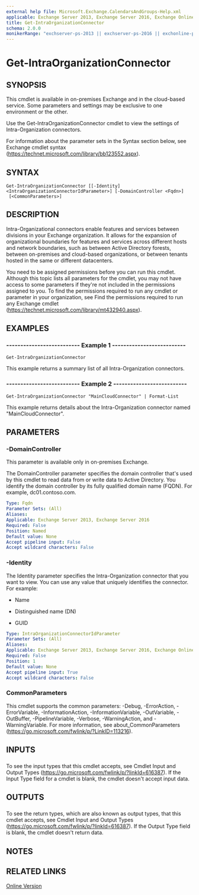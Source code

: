 ```yaml
---
external help file: Microsoft.Exchange.CalendarsAndGroups-Help.xml
applicable: Exchange Server 2013, Exchange Server 2016, Exchange Online
title: Get-IntraOrganizationConnector
schema: 2.0.0
monikerRange: "exchserver-ps-2013 || exchserver-ps-2016 || exchonline-ps"
---
```


# Get-IntraOrganizationConnector

## SYNOPSIS
This cmdlet is available in on-premises Exchange and in the cloud-based service. Some parameters and settings may be exclusive to one environment or the other.

Use the Get-IntraOrganizationConnector cmdlet to view the settings of Intra-Organization connectors.

For information about the parameter sets in the Syntax section below, see Exchange cmdlet syntax (https://technet.microsoft.com/library/bb123552.aspx).

## SYNTAX

```
Get-IntraOrganizationConnector [[-Identity] <IntraOrganizationConnectorIdParameter>] [-DomainController <Fqdn>]
 [<CommonParameters>]
```

## DESCRIPTION
Intra-Organizational connectors enable features and services between divisions in your Exchange organization. It allows for the expansion of organizational boundaries for features and services across different hosts and network boundaries, such as between Active Directory forests, between on-premises and cloud-based organizations, or between tenants hosted in the same or different datacenters.

You need to be assigned permissions before you can run this cmdlet. Although this topic lists all parameters for the cmdlet, you may not have access to some parameters if they're not included in the permissions assigned to you. To find the permissions required to run any cmdlet or parameter in your organization, see Find the permissions required to run any Exchange cmdlet (https://technet.microsoft.com/library/mt432940.aspx).

## EXAMPLES

### -------------------------- Example 1 --------------------------
```
Get-IntraOrganizationConnector
```

This example returns a summary list of all Intra-Organization connectors.

### -------------------------- Example 2 --------------------------
```
Get-IntraOrganizationConnector "MainCloudConnector" | Format-List
```

This example returns details about the Intra-Organization connector named "MainCloudConnector".

## PARAMETERS

### -DomainController
This parameter is available only in on-premises Exchange.

The DomainController parameter specifies the domain controller that's used by this cmdlet to read data from or write data to Active Directory. You identify the domain controller by its fully qualified domain name (FQDN). For example, dc01.contoso.com.

```yaml
Type: Fqdn
Parameter Sets: (All)
Aliases:
Applicable: Exchange Server 2013, Exchange Server 2016
Required: False
Position: Named
Default value: None
Accept pipeline input: False
Accept wildcard characters: False
```

### -Identity
The Identity parameter specifies the Intra-Organization connector that you want to view. You can use any value that uniquely identifies the connector. For example:

- Name

- Distinguished name (DN)

- GUID

```yaml
Type: IntraOrganizationConnectorIdParameter
Parameter Sets: (All)
Aliases:
Applicable: Exchange Server 2013, Exchange Server 2016, Exchange Online
Required: False
Position: 1
Default value: None
Accept pipeline input: True
Accept wildcard characters: False
```

### CommonParameters
This cmdlet supports the common parameters: -Debug, -ErrorAction, -ErrorVariable, -InformationAction, -InformationVariable, -OutVariable, -OutBuffer, -PipelineVariable, -Verbose, -WarningAction, and -WarningVariable. For more information, see about_CommonParameters (https://go.microsoft.com/fwlink/p/?LinkID=113216).

## INPUTS

###  
To see the input types that this cmdlet accepts, see Cmdlet Input and Output Types (https://go.microsoft.com/fwlink/p/?linkId=616387). If the Input Type field for a cmdlet is blank, the cmdlet doesn't accept input data.

## OUTPUTS

###  
To see the return types, which are also known as output types, that this cmdlet accepts, see Cmdlet Input and Output Types (https://go.microsoft.com/fwlink/p/?linkId=616387). If the Output Type field is blank, the cmdlet doesn't return data.

## NOTES

## RELATED LINKS

[Online Version](https://technet.microsoft.com/library/213b31c9-71b5-452e-9ead-401b87f6ce4e.aspx)
